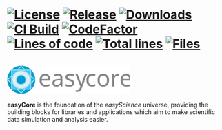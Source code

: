 # [![License][50]][51] [![Release][30]][31] [![Downloads][70]][71] [![CI Build][20]][21] [![CodeFactor][83]][84] [![Lines of code][81]](<>) [![Total lines][80]](<>) [![Files][82]](<>)


<img height="80"><img src="./resources/images/ec_logo.svg" height="65">

**easyCore** is the foundation of the *easyScience* universe, providing the building blocks for libraries and applications which aim to make scientific data simulation and analysis easier.

<!---CI Build Status--->

[20]: https://github.com/easyScience/easyCore/workflows/CI%20using%20pip/badge.svg

[21]: https://github.com/easyScience/easyCore/actions


<!---Release--->

[30]: https://img.shields.io/github/release/easyScience/easyCore.svg

[31]: https://github.com/easyScience/easyCore/releases

<!---License--->

[50]: https://img.shields.io/github/license/easyScience/easyCore.svg

[51]: https://github.com/easyScience/easyCore/blob/master/LICENSE.md


<!---Downloads--->

[70]: https://img.shields.io/github/downloads/easyScience/easyCore/total.svg

[71]: https://github.com/easyScience/easyCore/releases

<!---Code statistics--->

[80]: https://tokei.rs/b1/github/easyScience/easyCore

[81]: https://tokei.rs/b1/github/easyScience/easyCore?category=code

[82]: https://tokei.rs/b1/github/easyScience/easyCore?category=files

[83]: https://www.codefactor.io/repository/github/easyscience/easycore/badge

[84]: https://www.codefactor.io/repository/github/easyscience/easycore
